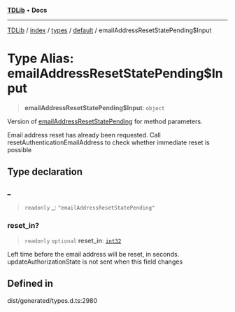 [**TDLib**](../../../../../../README.md) • **Docs**

***

[TDLib](../../../../../../modules.md) / [index](../../../../../README.md) / [types](../../../README.md) / [default](../README.md) / emailAddressResetStatePending$Input

# Type Alias: emailAddressResetStatePending$Input

> **emailAddressResetStatePending$Input**: `object`

Version of [emailAddressResetStatePending](emailAddressResetStatePending.md) for method parameters.

Email address reset has already been requested. Call resetAuthenticationEmailAddress to check whether immediate reset is possible

## Type declaration

### \_

> `readonly` **\_**: `"emailAddressResetStatePending"`

### reset\_in?

> `readonly` `optional` **reset\_in**: [`int32`](int32-1.md)

Left time before the email address will be reset, in seconds. updateAuthorizationState is not sent when this field changes

## Defined in

dist/generated/types.d.ts:2980
